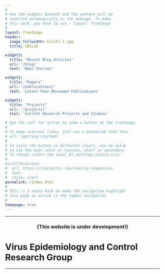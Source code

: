 ```yaml
---
#
# Use the widgets beneath and the content will be
# inserted automagically in the webpage. To make
# this work, you have to use › layout: frontpage
#
layout: frontpage
header:
  image_fullwidth: kilifi-1.jpg
  title: VECLab

widget3:
  title: "Recent Blog Articles"
  url: '/blog/'
  text: 'News Stories'

widget2:
  title: "Papers"
  url: '/publications/'
  text: 'Latest Peer-Reviewed Publications'

widget1:
  title: "Projects"
  url: '/projects/'
  text: 'Current Research Projects and Studies'

# Use the call for action to show a button on the frontpage
#
# To make internal links, just use a permalink like this
# url: /getting-started/
#
# To style the button in different colors, use no value
# to use the main color or success, alert or secondary.
# To change colors see sass/_01_settings_colors.scss
#
#icallforaction:
#  url: https://tinyletter.com/feeling-responsive
#  text:
#  style: alert
permalink: /index.html
#
# This is a nasty hack to make the navigation highlight
# this page as active in the topbar navigation
#
homepage: true
---
```

<hr>
<div>
<center><h3>(This website is under development!)</h3></center>

<h1>Virus Epidemiology and Control Research Group</h1>
</div>
<hr>
